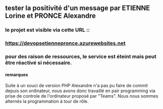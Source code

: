 ## tester la positivité d'un message par ETIENNE Lorine et PRONCE Alexandre

### le projet est visible via cette URL  ::  
### https://devopsetiennepronce.azurewebsites.net

### pour des raison de ressources, le service est éteint mais peut être réactivé si nécessaire.

#### remarques
Suite à un souci de version PHP Alexandre n'a pas pu faire de commit depuis son ordinateur, nous avons donc travaillé en pair programming via prise de controle de l'ordinateur 
proposé par "Teams".  Nous nous sommes alternés la programmation à tour de rôle.